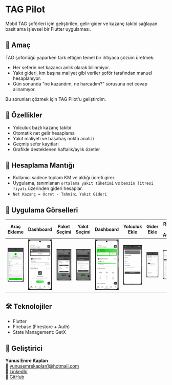 # TAG Pilot

Mobil TAG şoförleri için geliştirilen, gelir-gider ve kazanç takibi sağlayan basit ama işlevsel bir Flutter uygulaması.

## 🎯 Amaç

TAG şoförlüğü yaparken fark ettiğim temel bir ihtiyaca çözüm üretmek:
- Her seferin net kazancı anlık olarak bilinmiyor.
- Yakıt gideri, km başına maliyet gibi veriler şoför tarafından manuel hesaplanıyor.
- Gün sonunda "ne kazandım, ne harcadım?" sorusuna net cevap alınamıyor.

Bu sorunları çözmek için TAG Pilot'u geliştirdim.

## 🚀 Özellikler

- Yolculuk bazlı kazanç takibi
- Otomatik net gelir hesaplama
- Yakıt maliyeti ve başabaş nokta analizi
- Geçmiş sefer kayıtları
- Grafikle desteklenen haftalık/aylık özetler

## 🧮 Hesaplama Mantığı

- Kullanıcı sadece toplam KM ve aldığı ücreti girer.
- Uygulama, tanımlanan `ortalama yakıt tüketimi` ve `benzin litresi fiyatı` üzerinden gideri hesaplar.
- `Net Kazanç = Ücret - Tahmini Yakıt Gideri`

## 📱 Uygulama Görselleri

| Araç Ekleme | Dashboard | Paket Seçimi | Yakıt Seçimi | Dashboard | Yolculuk Ekle | Gider Ekle | Rapor & Analiz | Rapor & Analiz |
|-------------|-----------|--------------|--------------|-----------|---------------|------------|----------------|----------------|
| ![Ekran1](https://github.com/yunusemrekaplan/tag_pilot/blob/master/screenshots/aracekle.png) | ![Ekran2](https://raw.githubusercontent.com/yunusemrekaplan/tag_pilot/main/screenshots/dash1.png) | ![Ekran3](https://raw.githubusercontent.com/yunusemrekaplan/tag_pilot/main/screenshots/paketsec.png) | ![Ekran4](https://raw.githubusercontent.com/yunusemrekaplan/tag_pilot/main/screenshots/yakitsec.png) | ![Ekran5](https://raw.githubusercontent.com/yunusemrekaplan/tag_pilot/main/screenshots/dash2.png) | ![Ekran6](https://raw.githubusercontent.com/yunusemrekaplan/tag_pilot/main/screenshots/yolculukekle.png) | ![Ekran7](https://raw.githubusercontent.com/yunusemrekaplan/tag_pilot/main/screenshots/giderekle.png) | ![Ekran8](https://raw.githubusercontent.com/yunusemrekaplan/tag_pilot/main/screenshots/raporanaliz1.png) | ![Ekran9](https://raw.githubusercontent.com/yunusemrekaplan/tag_pilot/main/screenshots/raporanaliz2.png) |

## 🛠️ Teknolojiler

- Flutter
- Firebase (Firestore + Auth)
- State Management: GetX

## 👤 Geliştirici

**Yunus Emre Kaplan**  
📧 yunusemrekaplan1@hotmail.com  
🔗 [LinkedIn](https://www.linkedin.com/in/yunus-emre-kaplan-203b05234)  
🐙 [GitHub](https://github.com/yunusemrekaplan)
